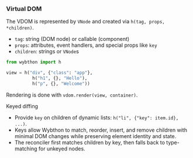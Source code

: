 ### Virtual DOM

The VDOM is represented by `VNode` and created via `h(tag, props, *children)`.

- `tag`: string (DOM node) or callable (component)
- `props`: attributes, event handlers, and special props like `key`
- `children`: strings or `VNode`s

```python
from wybthon import h

view = h("div", {"class": "app"},
          h("h1", {}, "Hello"),
          h("p", {}, "Welcome"))
```

Rendering is done with `vdom.render(view, container)`.

Keyed diffing

- Provide `key` on children of dynamic lists: `h("li", {"key": item.id}, ...)`.
- Keys allow Wybthon to match, reorder, insert, and remove children with minimal DOM changes while preserving element identity and state.
- The reconciler first matches children by key, then falls back to type-matching for unkeyed nodes.
